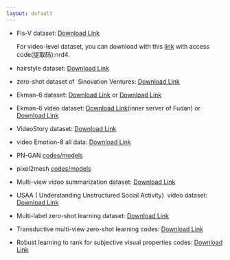 ```yaml
---
layout: default
---
```

* Fis-V dataset: [Download Link](https://drive.google.com/file/d/1FQ0-H3gkdlcoNiCe8RtAoZ3n7H1psVCI/view)

  For video-level dataset, you can download with this [link](https://pan.baidu.com/s/164eVQpg11KsBdUF5sR9czA) with access code(提取码):nrd4.

* hairstyle dataset: [Download Link](http://www.sdspeople.fudan.edu.cn/fuyanwei/dataset/hairstyle/)

* zero-shot dataset of  Sinovation Ventures: [Download Link](https://challenger.ai/competition/zsl2018/)

* Ekman-6 dataset: [Download Link](https://github.com/kittenish/Frame-Transformer-Network) or [Download Link](https://drive.google.com/drive/folders/0B-iork9xj4brQmlYYjlsUUtVVGM?resourcekey=0-ZCZMvJXTIPVYAIcXyGH7cA)

* Ekman-6 video dataset: [Download Link](http://10.176.53.246/data/Ekman.zip)(inner server of Fudan) or [Download Link](https://drive.google.com/drive/folders/11uJTbqdHXqjQw63_teXXda0cILGDVyo4?usp=sharing)

* VideoStory dataset: [Download Link](https://drive.google.com/file/d/1VKeaV_owbXciujTaDZ8NAJMXxkPqFw0d/view?ts=5fc06a0d)

* video Emotion-8 all data: [Download Link](https://drive.google.com/drive/folders/0B5peJ1MHnIWGd3pFbzMyTG5BSGs?resourcekey=0-hZ1jo5t1hIauRpYhYIvWYA)

* PN-GAN [codes/models](https://github.com/yanweifu/PN_GAN)

* pixel2mesh [codes/models](http://bigvid.fudan.edu.cn/pixel2mesh/)

* Multi-view video summarization dataset: [Download Link](http://www.sdspeople.fudan.edu.cn/fuyanwei/summarization/summarization.html)

* USAA ( Understanding Unstructured Social Activity)  video dataset: [Download Link](http://yanweifu.github.io/USAA/download/)

* Multi-label zero-shot learning dataset: [Download Link](http://yanweifu.github.io/embedding/Multilabel/home.html)

* Transductive multi-view zero-shot learning codes: [Download Link](https://github.com/yanweifu/embedding_zero-shot-learning)

* Robust learning to rank for subjective visual properties codes: [Download Link](https://github.com/yanweifu/Robust_ranking)